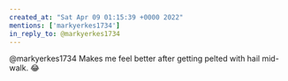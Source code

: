 ```yaml
---
created_at: "Sat Apr 09 01:15:39 +0000 2022"
mentions: ['markyerkes1734']
in_reply_to: @markyerkes1734
---
```


@markyerkes1734 Makes me feel better after getting pelted with hail mid-walk. 😂